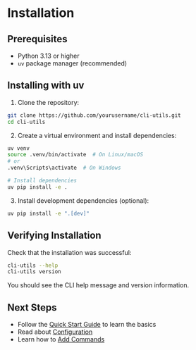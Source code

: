 # Installation

## Prerequisites

- Python 3.13 or higher
- `uv` package manager (recommended)

## Installing with uv

1. Clone the repository:

```bash
git clone https://github.com/yourusername/cli-utils.git
cd cli-utils
```

2. Create a virtual environment and install dependencies:

```bash
uv venv
source .venv/bin/activate  # On Linux/macOS
# or
.venv\Scripts\activate  # On Windows

# Install dependencies
uv pip install -e .
```

3. Install development dependencies (optional):

```bash
uv pip install -e ".[dev]"
```

## Verifying Installation

Check that the installation was successful:

```bash
cli-utils --help
cli-utils version
```

You should see the CLI help message and version information.

## Next Steps

- Follow the [Quick Start Guide](quickstart.md) to learn the basics
- Read about [Configuration](../user-guide/configuration.md)
- Learn how to [Add Commands](../user-guide/adding-commands.md)
